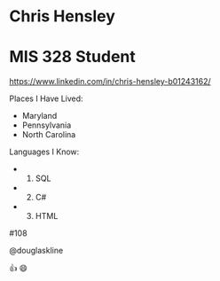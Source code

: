 Chris Hensley 
===

# MIS 328 Student 

https://www.linkedin.com/in/chris-hensley-b01243162/

 Places I Have Lived: 
+ Maryland 
+ Pennsylvania 
+ North Carolina 

 Languages I Know: 
+ 1. SQL 
+ 2. C#
+ 3. HTML 

#108 

@douglaskline 

:+1: :smile: